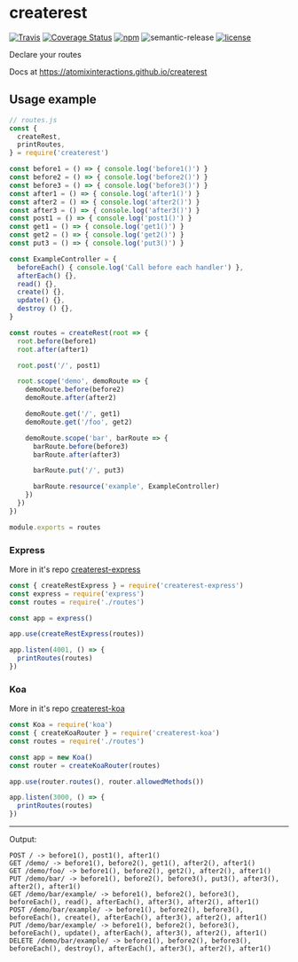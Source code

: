 # createrest

[![Travis](https://img.shields.io/travis/atomixinteractions/createrest.svg)](https://travis-ci.org/atomixinteractions/createrest)
[![Coverage Status](https://coveralls.io/repos/github/atomixinteractions/createrest/badge.svg?branch=master)](https://coveralls.io/github/atomixinteractions/createrest?branch=master)
[![npm](https://img.shields.io/npm/v/createrest.svg)](https://npmjs.com/createrest)
![semantic-release](https://img.shields.io/badge/%20%20%F0%9F%93%A6%F0%9F%9A%80-semantic--release-e10079.svg)
[![license](https://img.shields.io/github/license/atomixinteractions/createrest.svg)](https://github.com/atomixinteractions/createrest)


Declare your routes

Docs at https://atomixinteractions.github.io/createrest



## Usage example

```js
// routes.js
const {
  createRest,
  printRoutes,
} = require('createrest')

const before1 = () => { console.log('before1()') }
const before2 = () => { console.log('before2()') }
const before3 = () => { console.log('before3()') }
const after1 = () => { console.log('after1()') }
const after2 = () => { console.log('after2()') }
const after3 = () => { console.log('after3()') }
const post1 = () => { console.log('post1()') }
const get1 = () => { console.log('get1()') }
const get2 = () => { console.log('get2()') }
const put3 = () => { console.log('put3()') }

const ExampleController = {
  beforeEach() { console.log('Call before each handler') },
  afterEach() {},
  read() {},
  create() {},
  update() {},
  destroy () {},
}

const routes = createRest(root => {
  root.before(before1)
  root.after(after1)

  root.post('/', post1)

  root.scope('demo', demoRoute => {
    demoRoute.before(before2)
    demoRoute.after(after2)

    demoRoute.get('/', get1)
    demoRoute.get('/foo', get2)

    demoRoute.scope('bar', barRoute => {
      barRoute.before(before3)
      barRoute.after(after3)

      barRoute.put('/', put3)

      barRoute.resource('example', ExampleController)
    })
  })
})

module.exports = routes
```

### Express

More in it's repo [createrest-express](https://atmx.in/rest-ex)

```js
const { createRestExpress } = require('createrest-express')
const express = require('express')
const routes = require('./routes')

const app = express()

app.use(createRestExpress(routes))

app.listen(4001, () => {
  printRoutes(routes)
})
```

### Koa

More in it's repo [createrest-koa](https://atmx.in/rest-koa)

```js
const Koa = require('koa')
const { createKoaRouter } = require('createrest-koa')
const routes = require('./routes')

const app = new Koa()
const router = createKoaRouter(routes)

app.use(router.routes(), router.allowedMethods())

app.listen(3000, () => {
  printRoutes(routes)
})
```

---

Output:

```
POST / -> before1(), post1(), after1()
GET /demo/ -> before1(), before2(), get1(), after2(), after1()
GET /demo/foo/ -> before1(), before2(), get2(), after2(), after1()
PUT /demo/bar/ -> before1(), before2(), before3(), put3(), after3(), after2(), after1()
GET /demo/bar/example/ -> before1(), before2(), before3(), beforeEach(), read(), afterEach(), after3(), after2(), after1()
POST /demo/bar/example/ -> before1(), before2(), before3(), beforeEach(), create(), afterEach(), after3(), after2(), after1()
PUT /demo/bar/example/ -> before1(), before2(), before3(), beforeEach(), update(), afterEach(), after3(), after2(), after1()
DELETE /demo/bar/example/ -> before1(), before2(), before3(), beforeEach(), destroy(), afterEach(), after3(), after2(), after1()
```
